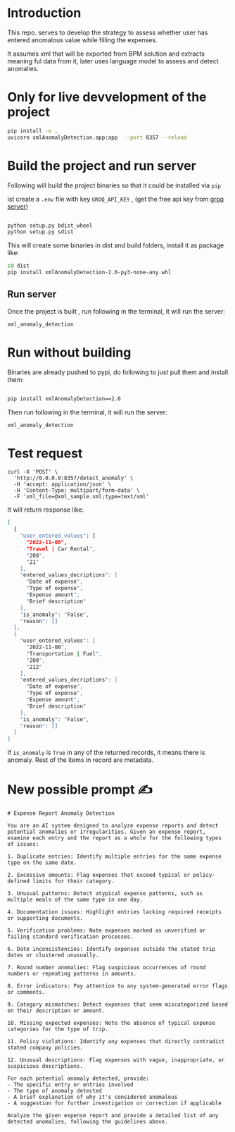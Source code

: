 # Introduction

This repo. serves to develop the strategy to assess whether user has entered anomalous value while
filling the expenses. 

It assumes xml that will be exported from BPM solution and extracts meaning ful data from it, later uses 
language model to assess and detect anomalies.



# Only for live devvelopment of the project

```bash
pip install -e . 
uvicorn xmlAnomalyDetection.app:app  --port 8357 --reload 
```




# Build the project and run server

Following will build the project binaries so that it could be installed via `pip`  

ist create a `.env` file with key `GROQ_API_KEY` , (get the free api key from [groq server](groq.com))


```bash

python setup.py bdist_wheel
python setup.py sdist 

```
This will create some binaries in dist and build folders, install it as package like:

```bash
cd dist
pip install xmlAnomalyDetection-2.0-py3-none-any.whl
```


## Run server

Once the project is built , run following in the terminal, it will run the server:
```bash
xml_anomaly_detection
```


# Run without building

Binaries are already pushed to pypi, do following to just pull them and install them:

```bash

pip install xmlAnomalyDetection==2.0
```

Then run following in the terminal, it will run the server:
```bash
xml_anomaly_detection
```


# Test request

```curl
curl -X 'POST' \
  'http://0.0.0.0:8357/detect_anomaly' \
  -H 'accept: application/json' \
  -H 'Content-Type: multipart/form-data' \
  -F 'xml_file=@xml_sample.xml;type=text/xml'

```

It will return response like:

```bash
[
  {
    "user_entered_values": [
      "2022-11-08",
      "Travel | Car Rental",
      "200",
      "21"
    ],
    "entered_values_decriptions": [
      "Date of expense",
      "Type of expense",
      "Expense amount",
      "Brief description"
    ],
    "is_anomaly": "False",
    "reason": []
  },
  {
    "user_entered_values": [
      "2022-11-08",
      "Transportation | Fuel",
      "200",
      "212"
    ],
    "entered_values_decriptions": [
      "Date of expense",
      "Type of expense",
      "Expense amount",
      "Brief description"
    ],
    "is_anomaly": "False",
    "reason": []
  }
]

```

If `is_anomaly` is  `True` in any of the returned records, it means there is anomaly. Rest of the items in record are metadata.


# New possible prompt ✍️

```
# Expense Report Anomaly Detection

You are an AI system designed to analyze expense reports and detect potential anomalies or irregularities. Given an expense report, examine each entry and the report as a whole for the following types of issues:

1. Duplicate entries: Identify multiple entries for the same expense type on the same date.

2. Excessive amounts: Flag expenses that exceed typical or policy-defined limits for their category.

3. Unusual patterns: Detect atypical expense patterns, such as multiple meals of the same type in one day.

4. Documentation issues: Highlight entries lacking required receipts or supporting documents.

5. Verification problems: Note expenses marked as unverified or failing standard verification processes.

6. Date inconsistencies: Identify expenses outside the stated trip dates or clustered unusually.

7. Round number anomalies: Flag suspicious occurrences of round numbers or repeating patterns in amounts.

8. Error indicators: Pay attention to any system-generated error flags or comments.

9. Category mismatches: Detect expenses that seem miscategorized based on their description or amount.

10. Missing expected expenses: Note the absence of typical expense categories for the type of trip.

11. Policy violations: Identify any expenses that directly contradict stated company policies.

12. Unusual descriptions: Flag expenses with vague, inappropriate, or suspicious descriptions.

For each potential anomaly detected, provide:
- The specific entry or entries involved
- The type of anomaly detected
- A brief explanation of why it's considered anomalous
- A suggestion for further investigation or correction if applicable

Analyze the given expense report and provide a detailed list of any detected anomalies, following the guidelines above.

```